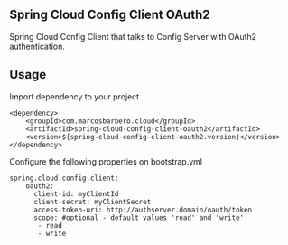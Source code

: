 Spring Cloud Config Client OAuth2
---
Spring Cloud Config Client that talks to Config Server with OAuth2 authentication.

Usage
---
Import dependency to your project

```
<dependency>
    <groupId>com.marcosbarbero.cloud</groupId>
    <artifactId>spring-cloud-config-client-oauth2</artifactId>
    <version>${spring-cloud-config-client-oauth2.version}</version>
</dependency>
```

Configure the following properties on bootstrap.yml

```
spring.cloud.config.client:  
    oauth2:
      client-id: myClientId
      client-secret: myClientSecret
      access-token-uri: http://authserver.domain/oauth/token
      scope: #optional - default values 'read' and 'write'
       - read
       - write
```